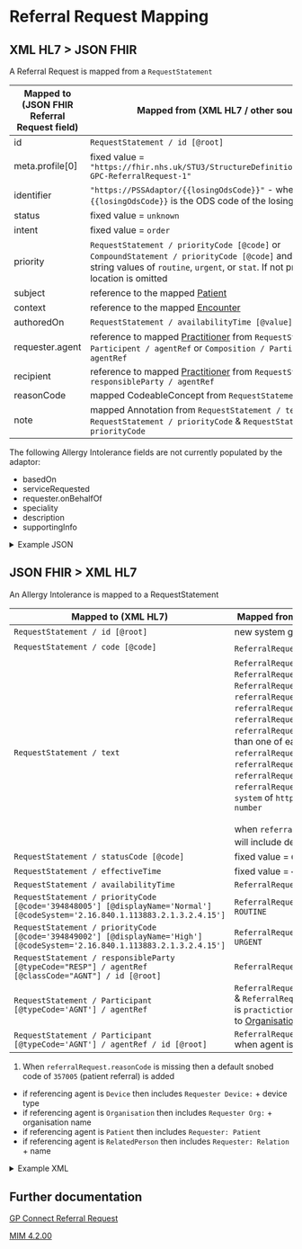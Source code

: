 # Referral Request Mapping

## XML HL7 > JSON FHIR

A Referral Request is mapped from a `RequestStatement`

| Mapped to (JSON FHIR Referral Request field) | Mapped from (XML HL7 / other source)                                                                                                                                                                |
|----------------------------------------------|-----------------------------------------------------------------------------------------------------------------------------------------------------------------------------------------------------|
| id                                           | `RequestStatement / id [@root]`                                                                                                                                                                     |
| meta.profile\[0]                             | fixed value = `"https://fhir.nhs.uk/STU3/StructureDefinition/CareConnect-GPC-ReferralRequest-1"`                                                                                                    |
| identifier                                   | `"https://PSSAdaptor/{{losingOdsCode}}"` - where the `{{losingOdsCode}}` is the ODS code of the losing practice                                                                                     |
| status                                       | fixed value = `unknown`                                                                                                                                                                             |
| intent                                       | fixed value = `order`                                                                                                                                                                               |
| priority                                     | `RequestStatement / priorityCode [@code]` or `CompoundStatement / priorityCode [@code]` and mapped to string values of `routine`, `urgent`, or `stat`. If not present in either location is omitted |
| subject                                      | reference to the mapped [Patient](../patient/README.md)                                                                                                                                             |
| context                                      | reference to the mapped [Encounter](../encounters/README.md)                                                                                                                                        |
| authoredOn                                   | `RequestStatement / availabilityTime [@value]`                                                                                                                                                      |
| requester.agent                              | reference to mapped [Practitioner](../practioners/README.md) from `RequestStatement / Participent / agentRef` or `Composition / Participent / agentRef`                                             |
| recipient                                    | reference to mapped [Practitioner](../practioners/README.md) from `RequestStatement / responsibleParty / agentRef`                                                                                  |
| reasonCode                                   | mapped CodeableConcept from `RequestStatement / code`                                                                                                                                               |
| note                                         | mapped Annotation from `RequestStatement / text` & `RequestStatement / priorityCode` & `RequestStatement / priorityCode`                                                                            |

The following Allergy Intolerance fields are not currently populated by the adaptor:
- basedOn
- serviceRequested
- requester.onBehalfOf
- speciality
- description
- supportingInfo


<details>
    <summary>Example JSON</summary>

```
{
    "resourceType": "ReferralRequest",
    "id": "referral-request-id",
    "meta": {
        "profile": [
            "https://fhir.nhs.uk/STU3/StructureDefinition/CareConnect-GPC-ReferralRequest-1"
        ]
    },
    "identifier": [
        {
            "system": "https://PSSAdaptor/2167888433",
            "value": "referral-request-id"
        }
    ],
    "status": "unknown",
    "intent": "order",
    "priority": "routine",
    "subject": {
        "reference": "Patient/180b44bf-31d8-407b-b8ca-994a3f4a226c"
    },
    "context": {
        "reference": "Encounter/2485BC20-90B4-11EC-B1E5-0800200C9A66"
    },
    "authoredOn": "2010-01-01T12:30:00+00:00",
    "requester": {
        "agent": {
            "reference": "Practitioner/58341512-03F3-4C8E-B41C-A8FCA3886BBB"
        }
    },
    "recipient": [
        {
            "reference": "Practitioner/B8CA3710-4D1C-11E3-9E6B-010000001205"
        }
    ],
    "reasonCode": [
        {
            "coding": [
                {
                    "extension": [
                        {
                            "url": "https://fhir.nhs.uk/STU3/StructureDefinition/Extension-coding-sctdescid",
                            "extension": [
                                {
                                    "url": "descriptionDisplay",
                                    "valueString": "Reason Code 1"
                                }
                            ]
                        }
                    ],
                    "system": "http://snomed.info/sct",
                    "code": "183885007",
                    "display": "Private referral to obstetrician"
                }
            ],
            "text": "Reason Code 1"
        }
    ],
    "note": [
        {
            "text": "Priority: Routine"
        },
        {
            "text": "Action Date: 2005-04-06"
        },
        {
            "text": "Test request statement text\n                                                            New line\n                                                        "
        }
    ]
}
```
</details>

## JSON FHIR > XML HL7

An Allergy Intolerance is mapped to a RequestStatement 

| Mapped to (XML HL7)                                                                                                          | Mapped from (JSON FHIR / other source )                                                                                                                                                                                                                                                                                                                                                                                                                                                                                                                                                   |
|------------------------------------------------------------------------------------------------------------------------------|-------------------------------------------------------------------------------------------------------------------------------------------------------------------------------------------------------------------------------------------------------------------------------------------------------------------------------------------------------------------------------------------------------------------------------------------------------------------------------------------------------------------------------------------------------------------------------------------|
| `RequestStatement / id [@root]`                                                                                              | new system generated UUID                                                                                                                                                                                                                                                                                                                                                                                                                                                                                                                                                                 |
| `RequestStatement / code [@code]`                                                                                            | `ReferralRequest.reasonCode` <sup>1</sup>                                                                                                                                                                                                                                                                                                                                                                                                                                                                                                                                                 |
| `RequestStatement / text`                                                                                                    | `ReferralRequest.description` & `ReferralRequest.note` & `ReferralRequest.speciality` & `referralRequest.serviceRequested` & `referralRequest.supportingInfo`.  <br/>`referralRequest.reasonCode` or `referralRequest.Recipient.name` when more than one of each.  <br/>`referralRequest.Priority` when `referralRequest.priority` is `ASAP`.  <br/>`referralRequest.identifier.value` when `referralRequest.identifer` contains a `system` of `https://fhir.nhs.uk/Id/ubr-number`  <br/><br/>when `referralRequest.requester` is present will include details from this type <sup>2</sup> |
| `RequestStatement / statusCode [@code]`                                                                                      | fixed value = `Complete`                                                                                                                                                                                                                                                                                                                                                                                                                                                                                                                                                                  |
| `RequestStatement / effectiveTime`                                                                                           | fixed value = `<center nullFlavor="NI">`                                                                                                                                                                                                                                                                                                                                                                                                                                                                                                                                                  |
| `RequestStatement / availabilityTime`                                                                                        | `ReferralRequest.authoredOn`                                                                                                                                                                                                                                                                                                                                                                                                                                                                                                                                                              |
| `RequestStatement / priorityCode [@code='394848005'] [@displayName='Normal'] [@codeSystem='2.16.840.1.113883.2.1.3.2.4.15']` | `ReferralRequest.priority` when `priority` = `ROUTINE`                                                                                                                                                                                                                                                                                                                                                                                                                                                                                                                                    |
| `RequestStatement / priorityCode [@code='394849002'] [@displayName='High'] [@codeSystem='2.16.840.1.113883.2.1.3.2.4.15']`   | `ReferralRequest.priority` when `priority` = `URGENT`                                                                                                                                                                                                                                                                                                                                                                                                                                                                                                                                     |
| `RequestStatement / responsibleParty [@typeCode="RESP"] / agentRef [@classCode="AGNT"] / id [@root]`                         | `ReferralRequest.recipient.agentref.id`                                                                                                                                                                                                                                                                                                                                                                                                                                                                                                                                                   |
| `RequestStatement / Participant [@typeCode='AGNT'] / agentRef `                                                              | `ReferralRequest.requester.agent.reference` & `ReferralRequest.onBehalfOf`  when agent is `practictioner` and `onBehalfOf` is reference to [Organisation](../organisations/README.md)                                                                                                                                                                                                                                                                                                                                                                                                                                  |
| `RequestStatement / Participant [@typeCode='AGNT'] / agentRef / id [@root]`                                                  | `ReferralRequest.requester.agent.reference` when agent is `practictioner`                                                                                                                                                                                                                                                                                                                                                                                                                                                                                                                 |

1. When `referralRequest.reasonCode` is missing then a default snobed code of `357005` (patient referral) is added 
* if referencing agent is `Device` then includes `Requester Device:` + device type
* if referencing agent is `Organisation` then includes `Requester Org:` + organisation name
* if referencing agent is `Patient` then includes `Requester: Patient`
* if referencing agent is `RelatedPerson` then includes `Requester: Relation` + name


<details><summary>Example XML</summary>

```
<component typeCode="COMP">
    <RequestStatement classCode="OBS" moodCode="RQO">
        <id root="B4303C92-4D1C-11E3-A2DD-010000000161" />
        <code code="8HV6." codeSystem="2.16.840.1.113883.2.1.3.2.4.14" displayName="Reason Code">
            <translation code="183885007" codeSystem="2.16.840.1.113883.2.1.3.2.4.15"
                displayName="Reason Code 1" />
            <translation code="8HV6.00" codeSystem="2.16.840.1.113883.2.1.6.2"
                displayName="Reason Code 2" />
        </code>
        <text>Test request statement text</text>
        <statusCode code="COMPLETE" />
        <effectiveTime>
            <center value="20050406" nullFlavor="NI" />
        </effectiveTime>
        <availabilityTime value="20100101123000" />
        <priorityCode code="394848005" displayName="Normal"
            codeSystem="2.16.840.1.113883.2.1.3.2.4.15">
            <originalText>Routine</originalText>
        </priorityCode>
        <responsibleParty typeCode="RESP">
            <agentRef classCode="AGNT">
                <id root="B8CA3710-4D1C-11E3-9E6B-010000001205" />
            </agentRef>
        </responsibleParty>
        <Participant typeCode="PPRF" contextControlCode="OP">
            <agentRef classCode="AGNT">
                <id root="58341512-03F3-4C8E-B41C-A8FCA3886BBB" />
            </agentRef>
        </Participant>
    </RequestStatement>
</component>
```
</details>

## Further documentation
[GP Connect Referral Request](https://developer.nhs.uk/apis/gpconnect-1-6-0/accessrecord_structured_development_referralrequest.html)

[MIM 4.2.00](https://data.developer.nhs.uk/dms/mim/4.2.00/Index.htm) 